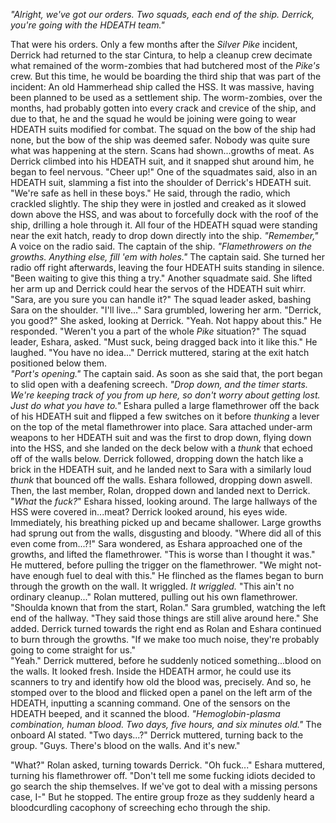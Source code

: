 *"Alright, we've got our orders. Two squads, each end of the ship. Derrick, you're going with the HDEATH team."*

That were his orders. Only a few months after the *Silver Pike* incident, Derrick had returned to the star Cintura, to help a cleanup crew decimate what remained of the worm-zombies that had butchered most of the *Pike's* crew. But this time, he would be boarding the third ship that was part of the incident: An old Hammerhead ship called the HSS. It was massive, having been planned to be used as a settlement ship. The worm-zombies, over the months, had probably gotten into every crack and crevice of the ship, and due to that, he and the squad he would be joining were going to wear HDEATH suits modified for combat. The squad on the bow of the ship had none, but the bow of the ship was deemed safer. Nobody was quite sure what was happening at the stern. Scans had shown...growths of meat. As Derrick climbed into his HDEATH suit, and it snapped shut around him, he began to feel nervous. "Cheer up!" One of the squadmates said, also in an HDEATH suit, slamming a fist into the shoulder of Derrick's HDEATH suit. "We're safe as hell in these boys." He said, through the radio, which crackled slightly. The ship they were in jostled and creaked as it slowed down above the HSS, and was about to forcefully dock with the roof of the ship, drilling a hole through it. All four of the HDEATH squad were standing near the exit hatch, ready to drop down directly into the ship. *"Remember,"* A voice on the radio said. The captain of the ship. *"Flamethrowers on the growths. Anything else, fill 'em with holes."* The captain said. She turned her radio off right afterwards, leaving the four HDEATH suits standing in silence. "Been waiting to give this thing a try." Another squadmate said. She lifted her arm up and Derrick could hear the servos of the HDEATH suit whirr. "Sara, are you sure you can handle it?" The squad leader asked, bashing Sara on the shoulder. "I'll live..." Sara grumbled, lowering her arm. "Derrick, you good?" She asked, looking at Derrick. "Yeah. Not happy about this." He responded. "Weren't you a part of the whole *Pike* situation?" The squad leader, Eshara, asked. "Must suck, being dragged back into it like this." He laughed. "You have no idea..." Derrick muttered, staring at the exit hatch positioned below them. \
*"Port's opening."* The captain said. As soon as she said that, the port began to slid open with a deafening screech. *"Drop down, and the timer starts. We're keeping track of you from up here, so don't worry about getting lost. Just do what you have to."* Eshara pulled a large flamethrower off the back of his HDEATH suit and flipped a few switches on it before *thunking* a lever on the top of the metal flamethrower into place. Sara attached under-arm weapons to her HDEATH suit and was the first to drop down, flying down into the HSS, and she landed on the deck below with a *thunk* that echoed off of the walls below. Derrick followed, dropping down the hatch like a brick in the HDEATH suit, and he landed next to Sara with a similarly loud *thunk* that bounced off the walls. Eshara followed, dropping down aswell. Then, the last member, Rolan, dropped down and landed next to Derrick. "*What* the *fuck?*" Eshara hissed, looking around. The large hallways of the HSS were covered in...meat? Derrick looked around, his eyes wide. Immediately, his breathing picked up and became shallower. Large growths had sprung out from the walls, disgusting and bloody. "Where did all of this even come from...?!" Sara wondered, as Eshara approached one of the growths, and lifted the flamethrower. "This is worse than I thought it was." He muttered, before pulling the trigger on the flamethrower. "We might not- have enough fuel to deal with this." He flinched as the flames began to burn through the growth on the wall. It wriggled. *It wriggled.* "This ain't no ordinary cleanup..." Rolan muttered, pulling out his own flamethrower. "Shoulda known that from the start, Rolan." Sara grumbled, watching the left end of the hallway. "They said those things are still alive around here." She added. Derrick turned towards the right end as Rolan and Eshara continued to burn through the growths. "If we make too much noise, they're probably going to come straight for us." \
"Yeah." Derrick muttered, before he suddenly noticed something...blood on the walls. It looked fresh. Inside the HDEATH armor, he could use its scanners to try and identify how old the blood was, precisely. And so, he stomped over to the blood and flicked open a panel on the left arm of the HDEATH, inputting a scanning command. One of the sensors on the HDEATH beeped, and it scanned the blood. *"Hemoglobin-plasma combination, human blood. Two days, five hours, and six minutes old."* The onboard AI stated. "Two days...?" Derrick muttered, turning back to the group. "Guys. There's blood on the walls. And it's new." 

"What?" Rolan asked, turning towards Derrick. "Oh fuck..." Eshara muttered, turning his flamethrower off. "Don't tell me some fucking idiots decided to go search the ship themselves. If we've got to deal with a missing persons case, I-" But he stopped. The entire group froze as they suddenly heard a bloodcurdling cacophony of screeching echo through the ship. 
